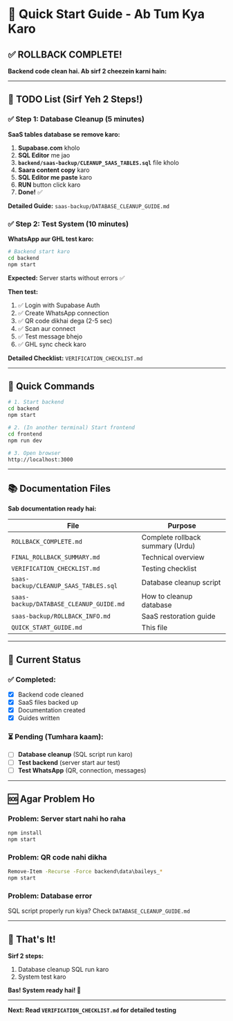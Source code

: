 # 🚀 Quick Start Guide - Ab Tum Kya Karo

## ✅ ROLLBACK COMPLETE!

**Backend code clean hai. Ab sirf 2 cheezein karni hain:**

---

## 📝 TODO List (Sirf Yeh 2 Steps!)

### ✅ Step 1: Database Cleanup (5 minutes)

**SaaS tables database se remove karo:**

1. **Supabase.com** kholo
2. **SQL Editor** me jao
3. **`backend/saas-backup/CLEANUP_SAAS_TABLES.sql`** file kholo
4. **Saara content copy** karo
5. **SQL Editor me paste** karo
6. **RUN** button click karo
7. **Done!** ✅

**Detailed Guide:** `saas-backup/DATABASE_CLEANUP_GUIDE.md`

### ✅ Step 2: Test System (10 minutes)

**WhatsApp aur GHL test karo:**

```bash
# Backend start karo
cd backend
npm start
```

**Expected:** Server starts without errors ✅

**Then test:**
1. ✅ Login with Supabase Auth
2. ✅ Create WhatsApp connection
3. ✅ QR code dikhai dega (2-5 sec)
4. ✅ Scan aur connect
5. ✅ Test message bhejo
6. ✅ GHL sync check karo

**Detailed Checklist:** `VERIFICATION_CHECKLIST.md`

---

## 🎯 Quick Commands

```bash
# 1. Start backend
cd backend
npm start

# 2. (In another terminal) Start frontend
cd frontend
npm run dev

# 3. Open browser
http://localhost:3000
```

---

## 📚 Documentation Files

**Sab documentation ready hai:**

| File | Purpose |
|------|---------|
| `ROLLBACK_COMPLETE.md` | Complete rollback summary (Urdu) |
| `FINAL_ROLLBACK_SUMMARY.md` | Technical overview |
| `VERIFICATION_CHECKLIST.md` | Testing checklist |
| `saas-backup/CLEANUP_SAAS_TABLES.sql` | Database cleanup script |
| `saas-backup/DATABASE_CLEANUP_GUIDE.md` | How to cleanup database |
| `saas-backup/ROLLBACK_INFO.md` | SaaS restoration guide |
| `QUICK_START_GUIDE.md` | This file |

---

## 🎊 Current Status

### ✅ Completed:
- [x] Backend code cleaned
- [x] SaaS files backed up
- [x] Documentation created
- [x] Guides written

### ⏳ Pending (Tumhara kaam):
- [ ] **Database cleanup** (SQL script run karo)
- [ ] **Test backend** (server start aur test)
- [ ] **Test WhatsApp** (QR, connection, messages)

---

## 🆘 Agar Problem Ho

### Problem: Server start nahi ho raha

```bash
npm install
npm start
```

### Problem: QR code nahi dikha

```bash
Remove-Item -Recurse -Force backend\data\baileys_*
npm start
```

### Problem: Database error

SQL script properly run kiya? Check `DATABASE_CLEANUP_GUIDE.md`

---

## 🎉 That's It!

**Sirf 2 steps:**
1. Database cleanup SQL run karo
2. System test karo

**Bas! System ready hai! 🚀**

---

**Next: Read `VERIFICATION_CHECKLIST.md` for detailed testing**

